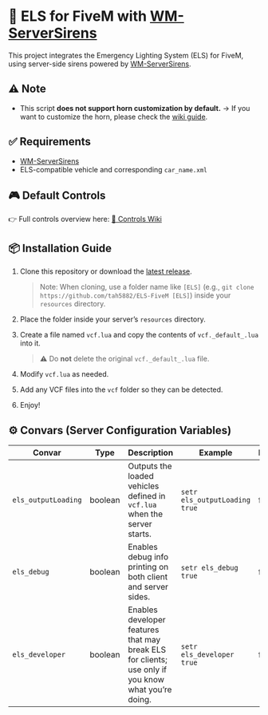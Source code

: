 # 🚨 ELS for FiveM with [WM-ServerSirens](https://github.com/Walsheyy/WMServerSirens)

This project integrates the Emergency Lighting System (ELS) for FiveM, using server-side sirens powered by [WM-ServerSirens](https://github.com/Walsheyy/WMServerSirens).


## ⚠️ Note

* This script **does not support horn customization by default.**
  → If you want to customize the horn, please check the [wiki guide](https://github.com/tah5882/ELS-FiveM/wiki/How-to-customize-your-horn).


## ✅ Requirements

* [WM-ServerSirens](https://github.com/Walsheyy/WMServerSirens)
* ELS-compatible vehicle and corresponding `car_name.xml`


## 🎮 Default Controls

👉 Full controls overview here:
[📖 Controls Wiki](https://github.com/MrDaGree/ELS-FiveM/wiki/Controls)


## 📦 Installation Guide

1. Clone this repository or download the [latest release](../../releases/latest).

   > Note: When cloning, use a folder name like `[ELS]` (e.g., `git clone https://github.com/tah5882/ELS-FiveM [ELS]`) inside your `resources` directory.
2. Place the folder inside your server’s `resources` directory.
3. Create a file named `vcf.lua` and copy the contents of `vcf._default_.lua` into it.

   > ⚠️ Do **not** delete the original `vcf._default_.lua` file.
4. Modify `vcf.lua` as needed.
5. Add any VCF files into the `vcf` folder so they can be detected.
6. Enjoy!


## ⚙️ Convars (Server Configuration Variables)

| Convar              | Type    | Description                                                                                        | Example                       | Default |
| ------------------- | ------- | -------------------------------------------------------------------------------------------------- | ----------------------------- | ------- |
| `els_outputLoading` | boolean | Outputs the loaded vehicles defined in `vcf.lua` when the server starts.                           | `setr els_outputLoading true` | false   |
| `els_debug`         | boolean | Enables debug info printing on both client and server sides.                                       | `setr els_debug true`         | false   |
| `els_developer`     | boolean | Enables developer features that may break ELS for clients; use only if you know what you’re doing. | `setr els_developer true`     | false   |
